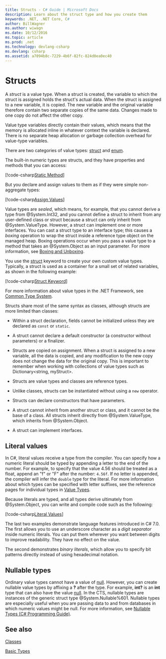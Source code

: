 ```yaml
---
title: Structs - C# Guide | Microsoft Docs
description: Learn about the struct type and how you create them
keywords: .NET, .NET Core, C#
author: BillWagner
ms.author: wiwagn
ms.date: 10/12/2016
ms.topic: article
ms.prod: .net
ms.technology: devlang-csharp
ms.devlang: csharp
ms.assetid: a7094b8c-7229-4b6f-82fc-824d0ea0ec40
---
```


# Structs
A *struct* is a value type. When a struct is created, the variable to which the struct is assigned holds the struct's actual data. When the struct is assigned to a new variable, it is copied. The new variable and the original variable therefore contain two separate copies of the same data. Changes made to one copy do not affect the other copy.

Value type variables directly contain their values, which means that the memory is allocated inline in whatever context the variable is declared. There is no separate heap allocation or garbage collection overhead for value-type variables.  
  
There are two categories of value types: [struct](./language-reference/keywords/struct.md) and [enum](./language-reference/keywords/enum.md).  
  
The built-in numeric types are structs, and they have properties and methods that you can access:  
  
[!code-csharp[Static Method](../../samples/snippets/csharp/concepts/structs/static-method.cs)]
  
But you declare and assign values to them as if they were simple non-aggregate types:  
  
[!code-csharp[Assign Values](../../samples/snippets/csharp/concepts/structs/assign-value.cs)] 
  
Value types are *sealed*, which means, for example, that you cannot derive a type from @System.Int32, and you cannot define a struct to inherit from any user-defined class or struct because a struct can only inherit from @System.ValueType. However, a struct can implement one or more interfaces. You can cast a struct type to an interface type; this causes a *boxing* operation to wrap the struct inside a reference type object on the managed heap. Boxing operations occur when you pass a value type to a method that takes an @System.Object as an input parameter. For more information, see [Boxing and Unboxing](./programming-guide/types/boxing-and-unboxing.md ).  
  
You use the [struct](./language-reference/keywords/struct.md) keyword to create your own custom value types. Typically, a struct is used as a container for a small set of related variables, as shown in the following example:  
  
[!code-csharp[Struct Keyword](../../samples/snippets/csharp/concepts/structs/struct-keyword.cs)]  
  
For more information about value types in the .NET Framework, see [Common Type System](../standard/common-type-system.md).  
    
Structs share most of the same syntax as classes, although structs are more limited than classes:  
  
-   Within a struct declaration, fields cannot be initialized unless they are declared as `const` or `static`.  
  
-   A struct cannot declare a default constructor (a constructor without parameters) or a finalizer.  
  
-   Structs are copied on assignment. When a struct is assigned to a new variable, all the data is copied, and any modification to the new copy does not change the data for the original copy. This is important to remember when working with collections of value types such as Dictionary<string, myStruct>.  
  
-   Structs are value types and classes are reference types.  
  
-   Unlike classes, structs can be instantiated without using a `new` operator.  
  
-   Structs can declare constructors that have parameters.  
  
-   A struct cannot inherit from another struct or class, and it cannot be the base of a class. All structs inherit directly from @System.ValueType, which inherits from @System.Object.  
  
-   A struct can implement interfaces.

## Literal values  
In C#, literal values receive a type from the compiler. You can specify how a numeric literal should be typed by appending a letter to the end of the number. For example, to specify that the value 4.56 should be treated as a float, append an "f" or "F" after the number: `4.56f`. If no letter is appended, the compiler will infer the `double` type for the literal. For more information about which types can be specified with letter suffixes, see the reference pages for individual types in [Value Types](./language-reference/keywords/value-types.md).  
  
Because literals are typed, and all types derive ultimately from @System.Object, you can write and compile code such as the following:  
  
[!code-csharp[Literal Values](../../samples/snippets/csharp/concepts/structs/literals.cs)]

The last two examples demonstrate language features introduced in C# 7.0. The first allows you to use an underscore character as a *digit separator* inside numeric literals. You can put them wherever you want between digits to improve readability. They have no effect on the value.

The second demonstrates *binary literals*, which allow you to specify bit patterns directly instead of using hexadecimal notation.

## Nullable types  
Ordinary value types cannot have a value of [null](./language-reference/keywords/null.md). However, you can create nullable value types by affixing a **?** after the type. For example, **int?** is an **int** type that can also have the value [null](./language-reference/keywords/null.md). In the CTS, nullable types are instances of the generic struct type @System.Nullable%601. Nullable types are especially useful when you are passing data to and from databases in which numeric values might be null. For more information, see [Nullable Types (C# Programming Guide)](./programming-guide/nullable-types/index.md).

## See also
[Classes](classes.md)

[Basic Types](basic-types.md)
